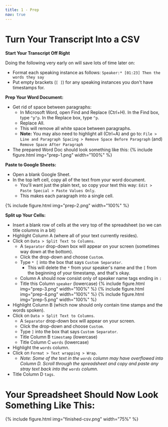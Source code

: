 ```yaml
---
title: 1 - Prep
nav: true
--- 
```


# Turn Your Transcript Into a CSV

**Start Your Transcript Off Right**  

Doing the following very early on will save lots of time later on:
- Format each speaking instance as follows: `Speaker:* [01:23] Then the words they say`
- Put empty brackets (`[ ]`) for any speaking instances you don't have timestamps for.

**Prep Your Word Document:**
- Get rid of space between paragraphs: 
    - In Microsoft Word, open Find and Replace (Ctrl+H). In the Find box, type `^p^p`. In the Replace box, type `^p`. 
    - Replace All.
    - This will remove all white space between paragraphs.
    - **Note:** You may also need to highlight all (Ctrl+A) and go to: `File > Line and Paragraph Spacing > Remove Space Before Paragraph` (and) `Remove Space After Paragraph`
- The prepared Word Doc should look something like this:
{% include figure.html img="prep-1.png" width="100%" %}

**Paste to Google Sheets:**
- Open a blank Google Sheet.
- In the top left cell, copy all of the text from your word document. 
    - You'll want just the plain text, so copy your text this way: `Edit > Paste Special > Paste Values Only`. 
    - This makes each paragraph into a single cell.

{% include figure.html img="prep-2.png" width="100%" %}

**Split up Your Cells:**
- Insert a blank row of cells at the very top of the spreadsheet (so we can title columns in a bit)
- Highlight Column A (where all of your text currently resides). 
- Click on `Data > Split Text to Columns`. 
    - A `Separator` drop-down box will appear on your screen (sometimes way down at the bottom). 
    - Click the drop-down and choose `Custom`. 
    - Type `* [` into the box that says `Custom Separator`. 
        - This will delete the `*` from your speaker's name and the `[` from the beginning of your timestamp, and that's okay.
    - Column A should now consist only of speaker name tags ending in `:`
    - Title this Column `speaker` (lowercase)
{% include figure.html img="prep-3.png" width="100%" %}
{% include figure.html img="prep-4.png" width="100%" %}
{% include figure.html img="prep-5.png" width="100%" %}
- Highlight Column B (which now should only contain time stamps and the words spoken).
- Click on `Data > Split Text to Columns`. 
    - A `Separator` drop-down box will appear on your screen. 
    - Click the drop-down and choose `Custom`. 
    - Type `]` into the box that says `Custom Separator`. 
    - Title Column B `timestamp` (lowercase)
    - Title Column C `words` (lowercase) 
- Highlight the `words` column. 
- Click on `Format > Text wrapping > Wrap`. 
    - *Note: Some of the text in the `words` column may have overflowed into Column D. Scroll through the spreadsheet and copy and paste any stray text back into the `words` column.*
- Title Column D `tags`.

# Your Spreadsheet Should Now Look Something Like This:

{% include figure.html img="finished-csv.png" width="75%" %}

